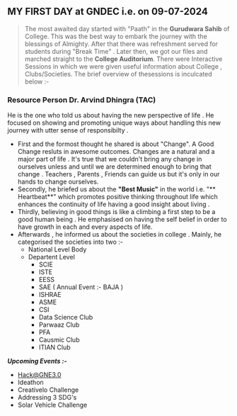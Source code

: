 ## **MY FIRST DAY at GNDEC i.e. on 09-07-2024**
> The most awaited day started with "Paath" in the **Gurudwara Sahib** of College. This was the best way to embark the journey with the blessings of Almighty. After that there was refreshment served for students during "Break Time" . Later then, we got our files and marched straight to the **College Auditorium**. There were Interactive Sessions in which we were given useful information about College , Clubs/Societies. The brief overview of thesessions is inculcated below :-
### Resource Person Dr. Arvind Dhingra (TAC)
He is the one who told us about having the new perspective of life . He focused on showing and promoting unique ways about handling this new journey with utter sense of responsibilty .
 * First and the formost thought he shared is about "Change". A Good Change resluts in awesome outcomes. Changes are a natural and a major part of life . It's true that we couldn't bring any change in ourselves unless and until we are determined enough to bring that change . Teachers , Parents , Friends can guide us but it's only in our hands to change ourselves.
 * Secondly, he briefed us about the **"Best Music"** in the world i.e. "** Heartbeat**" which promotes positive thinking throughout life which enhances the continuity of life having a good insight about living .
 * Thirdly, believing in good things is like a climbing a first step to be a good human being . He emphasised on having  the self belief in order to have growth in each and every aspects of life.
 * Afterwards , he informed us about the societies in college . Mainly, he categorised the societies into two :-
   * National Level Body
   * Departent Level
     * SCIE
     * ISTE
     * EESS
     * SAE  ( Annual Event :- BAJA )
     * ISHRAE
     * ASME
     * CSI
     * Data Science Club
     * Parwaaz Club
     * PFA
     * Causmic Club
     * ITIAN Club
  
***Upcoming Events :-***  
  * Hack@GNE3.0
  * Ideathon 
  * Creativelo Challenge 
   * Addressing 3 SDG's
  * Solar Vehicle Challenge



